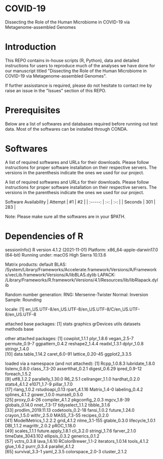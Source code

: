 # COVID-19
Dissecting the Role of the Human Microbiome in COVID-19 via Metagenome-assembled Genomes

# Introduction

This REPO contains in-house scripts (R, Python), data and detailed instructions for users to reproduce much of the analyses we have done for our manuscript titled "Dissecting the Role of the Human Microbiome in COVID-19 via Metagenome-assembled Genomes".

If further assisstance is required, please do not hesitate to contact me by raise an issue in the "Issues" section of this REPO.

# Prerequisites
Below are a list of softwares and databases required before running out test data. Most of the softwares can be installed through CONDA.

# Softwares
A list of required softwares and URLs for their downloads. Please follow instructions for proper software installation on their respective servers. The versions in the parenthesis indicate the ones we used for our project.

A list of required softwares and URLs for their downloads. Please follow instructions for proper software installation on their respective servers. The versions in the parenthesis indicate the ones we used for our project.

Software	Availability
| Attempt | #1  | #2  |
| :-----: | :-: | :-: |
| Seconds | 301 | 283 |



Note: Please make sure all the softwares are in your $PATH.











# Dependencies of R
sessionInfo()
R version 4.1.2 (2021-11-01)
Platform: x86_64-apple-darwin17.0 (64-bit)
Running under: macOS High Sierra 10.13.6

Matrix products: default
BLAS:   /System/Library/Frameworks/Accelerate.framework/Versions/A/Frameworks/vecLib.framework/Versions/A/libBLAS.dylib
LAPACK: /Library/Frameworks/R.framework/Versions/4.1/Resources/lib/libRlapack.dylib

Random number generation:
 RNG:     Mersenne-Twister 
 Normal:  Inversion 
 Sample:  Rounding 
 
locale:
[1] en_US.UTF-8/en_US.UTF-8/en_US.UTF-8/C/en_US.UTF-8/en_US.UTF-8

attached base packages:
[1] stats     graphics  grDevices utils     datasets  methods   base     

other attached packages:
 [1] cowplot_1.1.1     plyr_1.8.6        vegan_2.5-7       permute_0.9-7     ggpattern_0.4.2   reshape2_1.4.4    readxl_1.3.1      dplyr_1.0.8       stringr_1.4.0    
[10] data.table_1.14.2 caret_6.0-91      lattice_0.20-45   ggplot2_3.3.5    

loaded via a namespace (and not attached):
 [1] Rcpp_1.0.8.3         lubridate_1.8.0      listenv_0.8.0        class_7.3-20         assertthat_0.2.1     digest_0.6.29        ipred_0.9-12         foreach_1.5.2       
 [9] utf8_1.2.2           parallelly_1.30.0    R6_2.5.1             cellranger_1.1.0     hardhat_0.2.0        stats4_4.1.2         e1071_1.7-9          pillar_1.7.0        
[17] rlang_1.0.2          rstudioapi_0.13      rpart_4.1.16         Matrix_1.4-0         labeling_0.4.2       splines_4.1.2        gower_1.0.0          munsell_0.5.0       
[25] proxy_0.4-26         compiler_4.1.2       pkgconfig_2.0.3      mgcv_1.8-39          globals_0.14.0       nnet_7.3-17          tidyselect_1.1.2     tibble_3.1.6        
[33] prodlim_2019.11.13   codetools_0.2-18     fansi_1.0.2          future_1.24.0        crayon_1.5.0         withr_2.5.0          MASS_7.3-55          recipes_0.2.0       
[41] ModelMetrics_1.2.2.2 grid_4.1.2           nlme_3.1-155         gtable_0.3.0         lifecycle_1.0.1      DBI_1.1.2            magrittr_2.0.2       pROC_1.18.0         
[49] scales_1.1.1         future.apply_1.8.1   cli_3.2.0            stringi_1.7.6        farver_2.1.0         timeDate_3043.102    ellipsis_0.3.2       generics_0.1.2      
[57] vctrs_0.3.8          lava_1.6.10          RColorBrewer_1.1-2   iterators_1.0.14     tools_4.1.2          glue_1.6.2           purrr_0.3.4          parallel_4.1.2      
[65] survival_3.3-1       yaml_2.3.5           colorspace_2.0-3     cluster_2.1.2    
